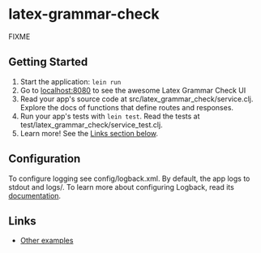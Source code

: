 # latex-grammar-check

FIXME

## Getting Started

1. Start the application: `lein run`
2. Go to [localhost:8080](http://localhost:8080/) to see the awesome Latex Grammar Check UI
3. Read your app's source code at src/latex_grammar_check/service.clj. Explore the docs of functions
   that define routes and responses.
4. Run your app's tests with `lein test`. Read the tests at test/latex_grammar_check/service_test.clj.
5. Learn more! See the [Links section below](#links).

## Configuration

To configure logging see config/logback.xml. By default, the app logs to stdout and logs/.
To learn more about configuring Logback, read its [documentation](http://logback.qos.ch/documentation.html).

## Links
* [Other examples](https://github.com/pedestal/samples)
  